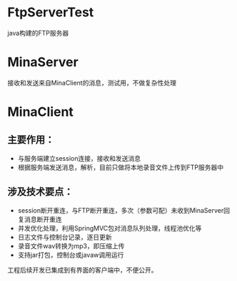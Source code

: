 ﻿# FtpServerTest

java构建的FTP服务器

# MinaServer

接收和发送来自MinaClient的消息，测试用，不做复杂性处理

# MinaClient

## 主要作用：

* 与服务端建立session连接，接收和发送消息
* 根据服务端发送消息，解析，目前只做将本地录音文件上传到FTP服务器中

## 涉及技术要点：

* session断开重连，与FTP断开重连，多次（参数可配）未收到MinaServer回复消息断开重连
* 并发优化处理，利用SpringMVC包对消息队列处理，线程池优化等
* 日志文件与控制台记录，逐日更新
* 录音文件wav转换为mp3，即压缩上传
* 支持jar打包，控制台或javaw调用运行 


工程后续开发已集成到有界面的客户端中，不便公开。

